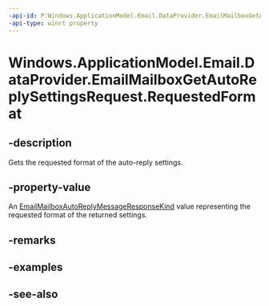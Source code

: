 ----api-id: P:Windows.ApplicationModel.Email.DataProvider.EmailMailboxGetAutoReplySettingsRequest.RequestedFormat
-api-type: winrt property
---<!-- Property syntaxpublic Windows.ApplicationModel.Email.EmailMailboxAutoReplyMessageResponseKind RequestedFormat { get; }--># Windows.ApplicationModel.Email.DataProvider.EmailMailboxGetAutoReplySettingsRequest.RequestedFormat## -descriptionGets the requested format of the auto-reply settings.## -property-valueAn [EmailMailboxAutoReplyMessageResponseKind](../windows.applicationmodel.email/emailmailboxautoreplymessageresponsekind.md) value representing the requested format of the returned settings.## -remarks## -examples## -see-also